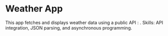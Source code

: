 # Weather App

This app fetches and displays weather data using a public API : .
Skills: API integration, JSON parsing, and asynchronous programming.
